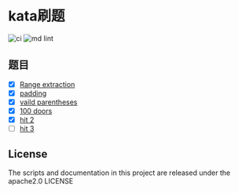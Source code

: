 # kata刷题

![ci](https://github.com/63isOK/kata/workflows/ci-test/badge.svg)
![md lint](https://github.com/63isOK/kata/workflows/md-lint/badge.svg)

## 题目

- [x] [Range extraction](/codewars/range.extraction/README.md)
- [x] [padding](/codewars/padding/README.md)
- [x] [vaild parentheses](/codewars/parentheses/README.md)
- [x] [100 doors](/codewars/100doors/README.md)
- [x] [hit 2](/leecode/hit2/README.md)
- [ ] [hit 3](/leecode/hit3/README.md)

## License

The scripts and documentation in this project are released under the  apache2.0 LICENSE

